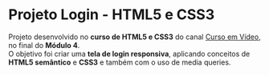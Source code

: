 # Projeto Login - HTML5 e CSS3

Projeto desenvolvido no **curso de HTML5 e CSS3** do canal [Curso em Vídeo](https://www.youtube.com/CursoemVideo), no final do **Módulo 4**.  
O objetivo foi criar uma **tela de login responsiva**, aplicando conceitos de **HTML5 semântico** e **CSS3** e também com o uso de media queries.
